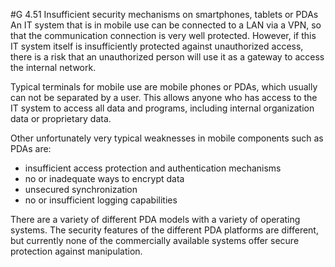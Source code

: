 #G 4.51 Insufficient security mechanisms on smartphones, tablets or PDAs
An IT system that is in mobile use can be connected to a LAN via a VPN, so that the communication connection is very well protected. However, if this IT system itself is insufficiently protected against unauthorized access, there is a risk that an unauthorized person will use it as a gateway to access the internal network.

Typical terminals for mobile use are mobile phones or PDAs, which usually can not be separated by a user. This allows anyone who has access to the IT system to access all data and programs, including internal organization data or proprietary data.

Other unfortunately very typical weaknesses in mobile components such as PDAs are:

* insufficient access protection and authentication mechanisms
* no or inadequate ways to encrypt data
* unsecured synchronization
* no or insufficient logging capabilities


There are a variety of different PDA models with a variety of operating systems. The security features of the different PDA platforms are different, but currently none of the commercially available systems offer secure protection against manipulation.



